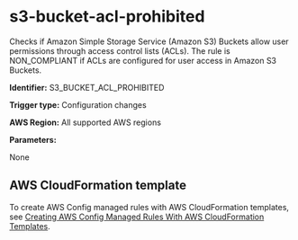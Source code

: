 # s3\-bucket\-acl\-prohibited<a name="s3-bucket-acl-prohibited"></a>

Checks if Amazon Simple Storage Service \(Amazon S3\) Buckets allow user permissions through access control lists \(ACLs\)\. The rule is NON\_COMPLIANT if ACLs are configured for user access in Amazon S3 Buckets\. 

**Identifier:** S3\_BUCKET\_ACL\_PROHIBITED

**Trigger type:** Configuration changes

**AWS Region:** All supported AWS regions

**Parameters:**

None  

## AWS CloudFormation template<a name="w76aac11c31c17b7d431c15"></a>

To create AWS Config managed rules with AWS CloudFormation templates, see [Creating AWS Config Managed Rules With AWS CloudFormation Templates](aws-config-managed-rules-cloudformation-templates.md)\.